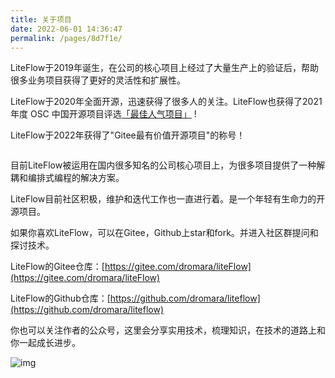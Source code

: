 ```yaml
---
title: 关于项目
date: 2022-06-01 14:36:47
permalink: /pages/8d7f1e/
---
```


LiteFlow于2019年诞生，在公司的核心项目上经过了大量生产上的验证后，帮助很多业务项目获得了更好的灵活性和扩展性。

LiteFlow于2020年全面开源，迅速获得了很多人的关注。LiteFlow也获得了2021 年度 OSC 中国开源项目评选[「最佳人气项目」](https://www.oschina.net/project/top_cn_2021) !

LiteFlow于2022年获得了"Gitee最有价值开源项目"的称号！

<img :src="$withBase('/img/gvp.jpg')" style="zoom: 30%" class="no-zoom">

目前LiteFlow被运用在国内很多知名的公司核心项目上，为很多项目提供了一种解耦和编排式编程的解决方案。

LiteFlow目前社区积极，维护和迭代工作也一直进行着。是一个年轻有生命力的开源项目。

如果你喜欢LiteFlow，可以在Gitee，Github上star和fork。并进入社区群提问和探讨技术。

LiteFlow的Gitee仓库：[https://gitee.com/dromara/liteFlow](https://gitee.com/dromara/liteFlow)

LiteFlow的Github仓库：[https://github.com/dromara/liteflow](https://github.com/dromara/liteflow)

你也可以关注作者的公众号，这里会分享实用技术，梳理知识，在技术的道路上和你一起成长进步。

![img](/img/offical-wx.jpg)